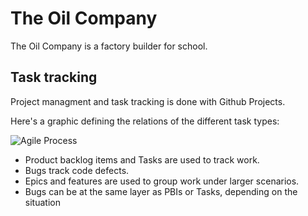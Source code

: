 # The Oil Company

The Oil Company is a factory builder for school.

## Task tracking

Project managment and task tracking is done with Github Projects.

Here's a graphic defining the relations of the different task types:

![Agile Process](https://learn.microsoft.com/en-us/azure/devops/boards/work-items/guidance/media/alm_pt_scrum_wit_artifacts.png?view=azure-devops)

- Product backlog items and Tasks are used to track work.
- Bugs track code defects.
- Epics and features are used to group work under larger scenarios.
- Bugs can be at the same layer as PBIs or Tasks, depending on the situation
